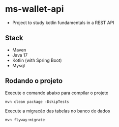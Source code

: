 # ms-wallet-api
- Project to study kotlin fundamentals in a REST API

## Stack
- Maven
- Java 17
- Kotlin (with Spring Boot)
- Mysql

## Rodando o projeto

Execute o comando abaixo para compilar o projeto

`mvn clean package -DskipTests`

Execute a migracão das tabelas no banco de dados

`mvn flyway:migrate`